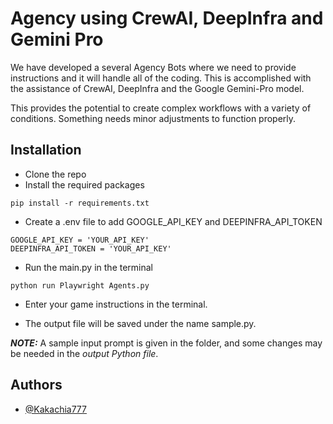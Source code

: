 # Agency using CrewAI, DeepInfra and Gemini Pro

We have developed a several Agency Bots where we need to provide instructions and it will handle all of the coding. This is accomplished with the assistance of CrewAI, DeepInfra and the Google Gemini-Pro model.

This provides the potential to create complex workflows with a variety of conditions. Something needs minor adjustments to function properly.

## Installation

* Clone the repo
* Install the required packages
```shell
pip install -r requirements.txt
```
* Create a .env file to add GOOGLE_API_KEY and DEEPINFRA_API_TOKEN 
```shell
GOOGLE_API_KEY = 'YOUR_API_KEY'
DEEPINFRA_API_TOKEN = 'YOUR_API_KEY'
```
* Run the main.py in the terminal
```shell
python run Playwright Agents.py
```

* Enter your game instructions in the terminal.

* The output file will be saved under the name sample.py.

**_NOTE:_**   A sample input prompt is given in the folder, and some changes may be needed in the *output Python file*.


## Authors

- [@Kakachia777](https://github.com/Kakachia777)

